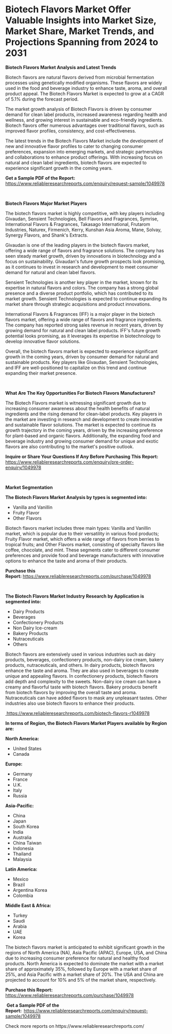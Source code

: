 <p><h1>Biotech Flavors Market Offer Valuable Insights into Market Size, Market Share, Market Trends, and Projections Spanning from 2024 to 2031</h1></p><p><strong>Biotech Flavors Market Analysis and Latest Trends</strong></p>
<p><p>Biotech flavors are natural flavors derived from microbial fermentation processes using genetically modified organisms. These flavors are widely used in the food and beverage industry to enhance taste, aroma, and overall product appeal. The Biotech Flavors Market is expected to grow at a CAGR of 5.1% during the forecast period.</p><p>The market growth analysis of Biotech Flavors is driven by consumer demand for clean label products, increased awareness regarding health and wellness, and growing interest in sustainable and eco-friendly ingredients. Biotech flavors offer numerous advantages over traditional flavors, such as improved flavor profiles, consistency, and cost-effectiveness.</p><p>The latest trends in the Biotech Flavors Market include the development of new and innovative flavor profiles to cater to changing consumer preferences, expansion into emerging markets, and strategic partnerships and collaborations to enhance product offerings. With increasing focus on natural and clean label ingredients, biotech flavors are expected to experience significant growth in the coming years.</p></p>
<p><strong>Get a Sample PDF of the Report:&nbsp;</strong> <a href="https://www.reliableresearchreports.com/enquiry/request-sample/1049978">https://www.reliableresearchreports.com/enquiry/request-sample/1049978</a></p>
<p>&nbsp;</p>
<p><strong>Biotech Flavors Major Market Players</strong></p>
<p><p>The biotech flavors market is highly competitive, with key players including Givaudan, Sensient Technologies, Bell Flavors and Fragrances, Symrise, International Flavors & Fragrances, Takasago International, Frutarom Industries, Naturex, Firmenich, Kerry, Kunshan Asia Aroma, Mane, Solvay, Synergy Flavors, and Shank's Extracts.</p><p>Givaudan is one of the leading players in the biotech flavors market, offering a wide range of flavors and fragrance solutions. The company has seen steady market growth, driven by innovations in biotechnology and a focus on sustainability. Givaudan's future growth prospects look promising, as it continues to invest in research and development to meet consumer demand for natural and clean label flavors.</p><p>Sensient Technologies is another key player in the market, known for its expertise in natural flavors and colors. The company has a strong global presence and a diverse product portfolio, which has contributed to its market growth. Sensient Technologies is expected to continue expanding its market share through strategic acquisitions and product innovations.</p><p>International Flavors & Fragrances (IFF) is a major player in the biotech flavors market, offering a wide range of flavors and fragrance ingredients. The company has reported strong sales revenue in recent years, driven by growing demand for natural and clean label products. IFF's future growth potential looks promising, as it leverages its expertise in biotechnology to develop innovative flavor solutions.</p><p>Overall, the biotech flavors market is expected to experience significant growth in the coming years, driven by consumer demand for natural and sustainable products. Key players like Givaudan, Sensient Technologies, and IFF are well-positioned to capitalize on this trend and continue expanding their market presence.</p></p>
<p>&nbsp;</p>
<p><strong>What Are The Key Opportunities For Biotech Flavors Manufacturers?</strong></p>
<p><p>The Biotech Flavors market is witnessing significant growth due to increasing consumer awareness about the health benefits of natural ingredients and the rising demand for clean-label products. Key players in the market are investing in research and development to create innovative and sustainable flavor solutions. The market is expected to continue its growth trajectory in the coming years, driven by the increasing preference for plant-based and organic flavors. Additionally, the expanding food and beverage industry and growing consumer demand for unique and exotic flavors are also contributing to the market's positive outlook.</p></p>
<p><strong>Inquire or Share Your Questions If Any Before Purchasing This Report:</strong> <a href="https://www.reliableresearchreports.com/enquiry/pre-order-enquiry/1049978">https://www.reliableresearchreports.com/enquiry/pre-order-enquiry/1049978</a></p>
<p>&nbsp;</p>
<p><strong>Market Segmentation</strong></p>
<p><strong>The Biotech Flavors Market Analysis by types is segmented into:</strong></p>
<p><ul><li>Vanilla and Vanillin</li><li>Fruity Flavor</li><li>Other Flavors</li></ul></p>
<p><p>Biotech flavors market includes three main types: Vanilla and Vanillin market, which is popular due to their versatility in various food products; Fruity Flavor market, which offers a wide range of flavors from berries to tropical fruits; and Other Flavors market, consisting of specialty flavors like coffee, chocolate, and mint. These segments cater to different consumer preferences and provide food and beverage manufacturers with innovative options to enhance the taste and aroma of their products.</p></p>
<p><strong>Purchase this Report:&nbsp;</strong><a href="https://www.reliableresearchreports.com/purchase/1049978">https://www.reliableresearchreports.com/purchase/1049978</a></p>
<p>&nbsp;</p>
<p><strong>The Biotech Flavors Market Industry Research by Application is segmented into:</strong></p>
<p><ul><li>Dairy Products</li><li>Beverages</li><li>Confectionery Products</li><li>Non Dairy Ice-cream</li><li>Bakery Products</li><li>Nutraceuticals</li><li>Others</li></ul></p>
<p><p>Biotech flavors are extensively used in various industries such as dairy products, beverages, confectionery products, non-dairy ice cream, bakery products, nutraceuticals, and others. In dairy products, biotech flavors enhance the taste and aroma. They are also used in beverages to create unique and appealing flavors. In confectionery products, biotech flavors add depth and complexity to the sweets. Non-dairy ice cream can have a creamy and flavorful taste with biotech flavors. Bakery products benefit from biotech flavors by improving the overall taste and aroma. Nutraceuticals can have added flavors to mask any unpleasant tastes. Other industries also use biotech flavors to enhance their products.</p></p>
<p><a href="https://www.reliableresearchreports.com/biotech-flavors-r1049978">&nbsp;https://www.reliableresearchreports.com/biotech-flavors-r1049978</a></p>
<p><strong>In terms of Region, the Biotech Flavors Market Players available by Region are:</strong></p>
<p>
    <p> <strong> North America: </strong>
        <ul>
            <li>United States</li>
            <li>Canada</li>
        </ul>
        </p> 
    <p> <strong> Europe: </strong>
        <ul>
            <li>Germany</li>
            <li>France</li>
            <li>U.K.</li>
            <li>Italy</li>
            <li>Russia</li>
        </ul>
        </p> 
    <p> <strong> Asia-Pacific: </strong>
        <ul>
            <li>China</li>
            <li>Japan</li>
            <li>South Korea</li>
            <li>India</li>
            <li>Australia</li>
            <li>China Taiwan</li>
            <li>Indonesia</li>
            <li>Thailand</li>
            <li>Malaysia</li>
        </ul>
        </p> 
    <p> <strong> Latin America: </strong>
        <ul>
            <li>Mexico</li>
            <li>Brazil</li>
            <li>Argentina Korea</li>
            <li>Colombia</li>
        </ul>
        </p> 
    <p> <strong> Middle East & Africa: </strong>
        <ul>
            <li>Turkey</li>
            <li>Saudi</li>
            <li>Arabia</li>
            <li>UAE</li>
            <li>Korea</li>
        </ul>
    </p>
    </p>
<p><p>The biotech flavors market is anticipated to exhibit significant growth in the regions of North America (NA), Asia Pacific (APAC), Europe, USA, and China due to increasing consumer preference for natural and healthy food products. North America is expected to dominate the market with a market share of approximately 35%, followed by Europe with a market share of 25%, and Asia Pacific with a market share of 20%. The USA and China are projected to account for 10% and 5% of the market share, respectively.</p></p>
<p><strong>Purchase this Report: </strong><a href="https://www.reliableresearchreports.com/purchase/1049978">https://www.reliableresearchreports.com/purchase/1049978</a></p>
<p>&nbsp;<strong>Get a Sample PDF of the Report:&nbsp;&nbsp;</strong><a href="https://www.reliableresearchreports.com/enquiry/request-sample/1049978">https://www.reliableresearchreports.com/enquiry/request-sample/1049978</a></p>
<p><strong></strong></p>
<p>Check more reports on https://www.reliableresearchreports.com/</p>
